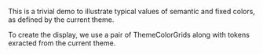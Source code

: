 
This is a trivial demo to illustrate typical values of semantic and fixed colors, as defined by the current theme.

To create the display, we use a pair of ThemeColorGrids along with tokens exracted from the current theme.

